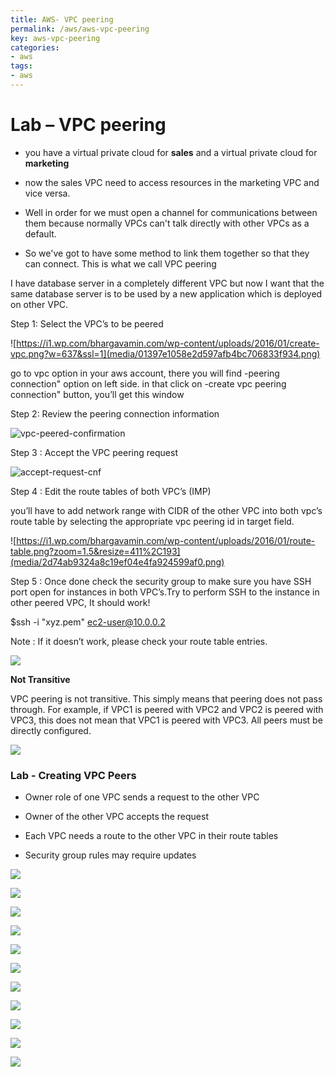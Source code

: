 ```yaml
---
title: AWS- VPC peering
permalink: /aws/aws-vpc-peering
key: aws-vpc-peering
categories:
- aws
tags:
- aws
---
```



Lab – VPC peering
=================

-   you have a virtual private cloud for **sales** and a virtual private cloud
    for **marketing** 

-   now the sales VPC need to access resources in the marketing VPC and vice
    versa. 

-   Well in order for we must open a channel for communications between
    them because normally VPCs can't talk directly with other VPCs as a
    default. 

-   So we've got to have some method to link them together so that they can
    connect. This is what we call VPC peering

I have database server in a completely different VPC but now I want that the
same database server is to be used by a new application which is deployed on
other VPC.

Step 1: Select the VPC’s to be peered

![https://i1.wp.com/bhargavamin.com/wp-content/uploads/2016/01/create-vpc.png?w=637&ssl=1](media/01397e1058e2d597afb4bc706833f934.png)

go to vpc option in your aws account, there you will find -peering connection"
option on left side. in that click on -create vpc peering connection" button,
you’ll get this window

Step 2: Review the peering connection information

![vpc-peered-confirmation](media/4fa64edc74fe7d1e9e9d6e2825634229.png)

Step 3 : Accept the VPC peering request

![accept-request-cnf](media/61dfd7cc0da1c998b7cbcf0be2ce9672.png)

Step 4 : Edit the route tables of both VPC’s (IMP)

you’ll have to add network range with CIDR of the other VPC into both vpc’s
route table by selecting the appropriate vpc peering id in target field.

![https://i1.wp.com/bhargavamin.com/wp-content/uploads/2016/01/route-table.png?zoom=1.5&resize=411%2C193](media/2d74ab9324a8c19ef04e4fa924599af0.png)

Step 5 : Once done check the security group to make sure you have SSH port open
for instances in both VPC’s.Try to perform SSH to the instance in other peered
VPC, It should work!

$ssh -i "xyz.pem" ec2-user@10.0.0.2

Note : If it doesn’t work, please check your route table entries.

![](media/be256fab5504e083bf9a0e0ecb39ef6c.png)

**Not Transitive**

VPC peering is not transitive. This simply means that peering does not pass
through. For example, if VPC1 is peered with VPC2 and VPC2 is peered with VPC3,
this does not mean that VPC1 is peered with VPC3. All peers must be directly
configured.

![](media/c2743a506d9423e44f1d177f4680b056.png)

### Lab - Creating VPC Peers

-   Owner role of one VPC sends a request to the other VPC

-   Owner of the other VPC accepts the request

-   Each VPC needs a route to the other VPC in their route tables

-   Security group rules may require updates

![](media/9465cce705978be18b4be17a6ef206fb.png)

![](media/316973d0cf6fb8d0f9c185fb92f5b3df.png)

![](media/fe1d28f4f88adb10d35ab08ab7e07648.png)

![](media/accdd3ef06dc7b3457f99737c0b227ae.png)

![](media/7884c137ba1df97d3cc2d4afef1e5682.png)

![](media/4da43e1c8f118d44bf2625c38201b07d.png)

![](media/5a8aa6d9998d6cf8694b800ebaac040f.png)

![](media/32f03629b28d86884a57476da7ba5e10.png)

![](media/3da9402948e80efa19776494068e2877.png)

![](media/2cfe200fc6061a99d4700fde309c0729.png)

![](media/b0697604cea5a988bc9c641769598247.png)
